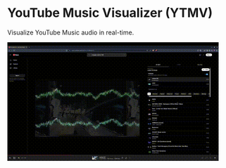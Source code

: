 # YouTube Music Visualizer (YTMV)

Visualize YouTube Music audio in real-time.

![Preview](preview.gif)
